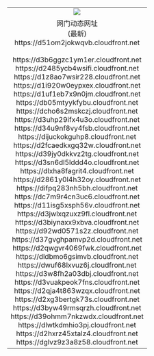 ﻿<table>
  <tr></tr>
  <tr><td colspan=2 align=center><img src="https://d51om2jokwqvb.cloudfront.net/Up/oGate.jpg" /></td></tr>
  <tr><td colspan=2 align=center>网门动态网址<br/>(最新)
<br>https://d51om2jokwqvb.cloudfront.net
<br/>
<br>https://d3b6ggzc1ym1er.cloudfront.net
<br>https://d2485ycb4wsifi.cloudfront.net
<br>https://d1z8ao7wsir228.cloudfront.net
<br>https://d1i920w0eypxex.cloudfront.net
<br>https://d1uf1eb7x9n0jm.cloudfront.net
<br>https://db05mtyykfybu.cloudfront.net
<br>https://dcho6s2mskczj.cloudfront.net
<br>https://d3uhp29ifx4u3o.cloudfront.net
<br>https://d34u9nf8vy4fsb.cloudfront.net
<br>https://dijuckokguhp8.cloudfront.net
<br>https://d2fcaedkxgq32w.cloudfront.net
<br>https://d39jy0dkkvz2tg.cloudfront.net
<br>https://d3sn6dl5lddd4o.cloudfront.net
<br>https://dlxha8fagrit4.cloudfront.net
<br>https://d2861y0l4h32oy.cloudfront.net
<br>https://difpq283nh5bh.cloudfront.net
<br>https://dc7m9r4cn3uc6.cloudfront.net
<br>https://d11isg5xsph56v.cloudfront.net
<br>https://d3jwlxqzuxz9fl.cloudfront.net
<br>https://d3biynaxx9xbva.cloudfront.net
<br>https://d92wd0571s2z.cloudfront.net
<br>https://d37gvghpamvp2d.cloudfront.net
<br>https://d2qwgvr4069fwk.cloudfront.net
<br>https://dldbmo6gsimvb.cloudfront.net
<br>https://dwuf68lxvuz6j.cloudfront.net
<br>https://d3w8fh2a03dbj.cloudfront.net
<br>https://d3vuakpeok7fns.cloudfront.net
<br>https://d2qja4t863wzqx.cloudfront.net
<br>https://d2xg3bertgk73s.cloudfront.net
<br>https://d3byw49rmsqrzh.cloudfront.net
<br>https://d39ohmm7nkzwdx.cloudfront.net
<br>https://dlwtkdmhio3pj.cloudfront.net
<br>https://d2hxrz45xtalz4.cloudfront.net
<br>https://dglvz9z3a8z58.cloudfront.net
    </td>
  </tr>
</table>
